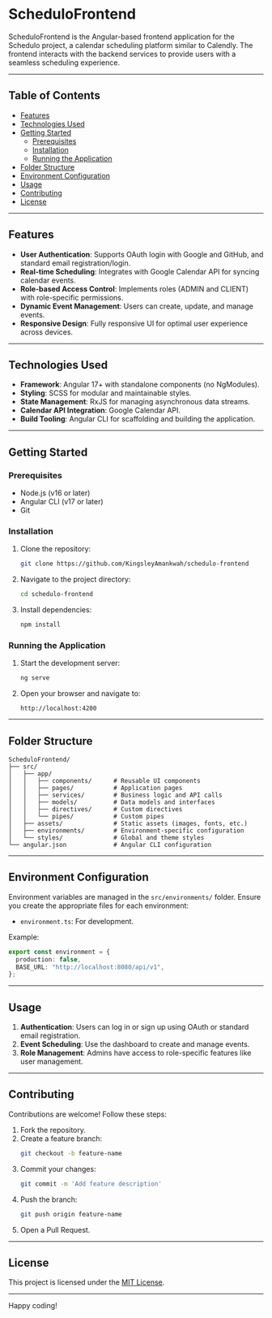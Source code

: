 # ScheduloFrontend

ScheduloFrontend is the Angular-based frontend application for the Schedulo project, a calendar scheduling platform similar to Calendly. The frontend interacts with the backend services to provide users with a seamless scheduling experience.

---

## Table of Contents

- [Features](#features)
- [Technologies Used](#technologies-used)
- [Getting Started](#getting-started)
  - [Prerequisites](#prerequisites)
  - [Installation](#installation)
  - [Running the Application](#running-the-application)
- [Folder Structure](#folder-structure)
- [Environment Configuration](#environment-configuration)
- [Usage](#usage)
- [Contributing](#contributing)
- [License](#license)

---

## Features

- **User Authentication**: Supports OAuth login with Google and GitHub, and standard email registration/login.
- **Real-time Scheduling**: Integrates with Google Calendar API for syncing calendar events.
- **Role-based Access Control**: Implements roles (ADMIN and CLIENT) with role-specific permissions.
- **Dynamic Event Management**: Users can create, update, and manage events.
- **Responsive Design**: Fully responsive UI for optimal user experience across devices.

---

## Technologies Used

- **Framework**: Angular 17+ with standalone components (no NgModules).
- **Styling**: SCSS for modular and maintainable styles.
- **State Management**: RxJS for managing asynchronous data streams.
- **Calendar API Integration**: Google Calendar API.
- **Build Tooling**: Angular CLI for scaffolding and building the application.

---

## Getting Started

### Prerequisites

- Node.js (v16 or later)
- Angular CLI (v17 or later)
- Git

### Installation

1. Clone the repository:

   ```bash
   git clone https://github.com/KingsleyAmankwah/schedulo-frontend
   ```

2. Navigate to the project directory:

   ```bash
   cd schedulo-frontend
   ```

3. Install dependencies:
   ```bash
   npm install
   ```

### Running the Application

1. Start the development server:

   ```bash
   ng serve
   ```

2. Open your browser and navigate to:
   ```
   http://localhost:4200
   ```

---

## Folder Structure

```plaintext
ScheduloFrontend/
├── src/
│   ├── app/
│   │   ├── components/      # Reusable UI components
│   │   ├── pages/           # Application pages
│   │   ├── services/        # Business logic and API calls
│   │   ├── models/          # Data models and interfaces
│   │   ├── directives/      # Custom directives
│   │   └── pipes/           # Custom pipes
│   ├── assets/              # Static assets (images, fonts, etc.)
│   ├── environments/        # Environment-specific configuration
│   └── styles/              # Global and theme styles
└── angular.json             # Angular CLI configuration
```

---

## Environment Configuration

Environment variables are managed in the `src/environments/` folder. Ensure you create the appropriate files for each environment:

- `environment.ts`: For development.

Example:

```typescript
export const environment = {
  production: false,
  BASE_URL: "http://localhost:8080/api/v1",
};
```

---

## Usage

1. **Authentication**: Users can log in or sign up using OAuth or standard email registration.
2. **Event Scheduling**: Use the dashboard to create and manage events.
3. **Role Management**: Admins have access to role-specific features like user management.

---

## Contributing

Contributions are welcome! Follow these steps:

1. Fork the repository.
2. Create a feature branch:
   ```bash
   git checkout -b feature-name
   ```
3. Commit your changes:
   ```bash
   git commit -m 'Add feature description'
   ```
4. Push the branch:
   ```bash
   git push origin feature-name
   ```
5. Open a Pull Request.

---

## License

This project is licensed under the [MIT License](LICENSE).

---

Happy coding!
